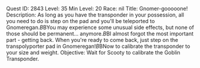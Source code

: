 Quest ID: 2843
Level: 35
Min Level: 20
Race: nil
Title: Gnomer-gooooone!
Description: As long as you have the transponder in your possession, all you need to do is step on the pad and you'll be teleported to Gnomeregan.$B$BYou may experience some unusual side effects, but none of those should be permanent... anymore.$B$BI almost forgot the most important part - getting back. When you're ready to come back, just step on the transpolyporter pad in Gnomeregan!$B$BNow to calibrate the transponder to your size and weight.
Objective: Wait for Scooty to calibrate the Goblin Transponder.
